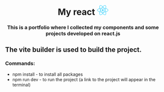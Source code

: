 <h1 align="center">My react <img src="https://github.com/XXXmez/my-react/blob/main/react.svg" height="32"/></h1>
<h3 align="center">This is a portfolio where I collected my components and some projects developed on react.js</h3>

## The vite builder is used to build the project.

### Commands:

- npm install - to install all packages
- npm run dev - to run the project (a link to the project will appear in the terminal)

